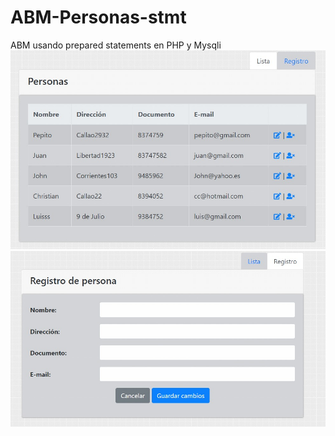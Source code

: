 # ABM-Personas-stmt
ABM usando prepared statements en PHP y Mysqli
![](Images/sh1.jpg) 
![](Images/sh2.jpg) 
